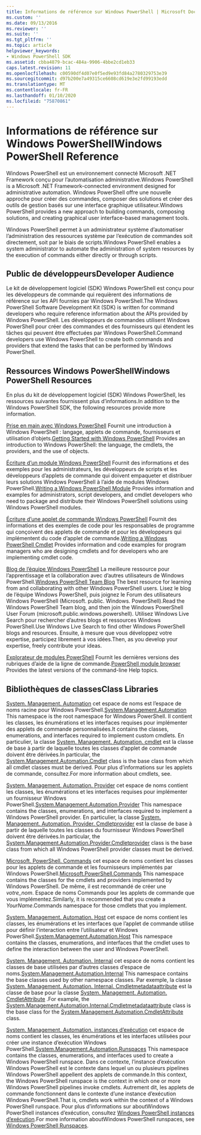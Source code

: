 ```yaml
---
title: Informations de référence sur Windows PowerShell | Microsoft Docs
ms.custom: ''
ms.date: 09/13/2016
ms.reviewer: ''
ms.suite: ''
ms.tgt_pltfrm: ''
ms.topic: article
helpviewer_keywords:
- Windows PowerShell SDK
ms.assetid: cbba4879-bcac-484a-9906-4bbe2cd1eb33
caps.latest.revision: 11
ms.openlocfilehash: c00590df4d07e0f5ed9e93fd84a2780329753e39
ms.sourcegitcommit: d97b200e7a49315ce6608cd619e3e2fd99193edd
ms.translationtype: MT
ms.contentlocale: fr-FR
ms.lasthandoff: 01/10/2020
ms.locfileid: "75870861"
---
```

# <a name="windows-powershell-reference"></a><span data-ttu-id="a724f-102">Informations de référence sur Windows PowerShell</span><span class="sxs-lookup"><span data-stu-id="a724f-102">Windows PowerShell Reference</span></span>

<span data-ttu-id="a724f-103">Windows PowerShell est un environnement connecté Microsoft .NET Framework conçu pour l’automatisation administrative.</span><span class="sxs-lookup"><span data-stu-id="a724f-103">Windows PowerShell is a Microsoft .NET Framework-connected environment designed for administrative automation.</span></span> <span data-ttu-id="a724f-104">Windows PowerShell offre une nouvelle approche pour créer des commandes, composer des solutions et créer des outils de gestion basés sur une interface graphique utilisateur.</span><span class="sxs-lookup"><span data-stu-id="a724f-104">Windows PowerShell provides a new approach to building commands, composing solutions, and creating graphical user interface-based management tools.</span></span>

<span data-ttu-id="a724f-105">Windows PowerShell permet à un administrateur système d’automatiser l’administration des ressources système par l’exécution de commandes soit directement, soit par le biais de scripts.</span><span class="sxs-lookup"><span data-stu-id="a724f-105">Windows PowerShell enables a system administrator to automate the administration of system resources by the execution of commands either directly or through scripts.</span></span>

## <a name="developer-audience"></a><span data-ttu-id="a724f-106">Public de développeurs</span><span class="sxs-lookup"><span data-stu-id="a724f-106">Developer Audience</span></span>

<span data-ttu-id="a724f-107">Le kit de développement logiciel (SDK) Windows PowerShell est conçu pour les développeurs de commande qui requièrent des informations de référence sur les API fournies par Windows PowerShell.</span><span class="sxs-lookup"><span data-stu-id="a724f-107">The Windows PowerShell Software Development Kit (SDK) is written for command developers who require reference information about the APIs provided by Windows PowerShell.</span></span> <span data-ttu-id="a724f-108">Les développeurs de commandes utilisent Windows PowerShell pour créer des commandes et des fournisseurs qui étendent les tâches qui peuvent être effectuées par Windows PowerShell.</span><span class="sxs-lookup"><span data-stu-id="a724f-108">Command developers use Windows PowerShell to create both commands and providers that extend the tasks that can be performed by Windows PowerShell.</span></span>

## <a name="windows-powershell-resources"></a><span data-ttu-id="a724f-109">Ressources Windows PowerShell</span><span class="sxs-lookup"><span data-stu-id="a724f-109">Windows PowerShell Resources</span></span>

<span data-ttu-id="a724f-110">En plus du kit de développement logiciel (SDK) Windows PowerShell, les ressources suivantes fournissent plus d’informations.</span><span class="sxs-lookup"><span data-stu-id="a724f-110">In addition to the Windows PowerShell SDK, the following resources provide more information.</span></span>

<span data-ttu-id="a724f-111">[Prise en main avec Windows PowerShell](/powershell/scripting/getting-started/getting-started-with-windows-powershell) Fournit une introduction à Windows PowerShell : langage, applets de commande, fournisseurs et utilisation d’objets.</span><span class="sxs-lookup"><span data-stu-id="a724f-111">[Getting Started with Windows PowerShell](/powershell/scripting/getting-started/getting-started-with-windows-powershell) Provides an introduction to Windows PowerShell: the language, the cmdlets, the providers, and the use of objects.</span></span>

<span data-ttu-id="a724f-112">[Écriture d’un module Windows PowerShell](./module/writing-a-windows-powershell-module.md) Fournit des informations et des exemples pour les administrateurs, les développeurs de scripts et les développeurs d’applets de commande qui doivent empaqueter et distribuer leurs solutions Windows PowerShell à l’aide de modules Windows PowerShell.</span><span class="sxs-lookup"><span data-stu-id="a724f-112">[Writing a Windows PowerShell Module](./module/writing-a-windows-powershell-module.md) Provides information and examples for administrators, script developers, and cmdlet developers who need to package and distribute their Windows PowerShell solutions using Windows PowerShell modules.</span></span>

<span data-ttu-id="a724f-113">[Écriture d’une applet de commande Windows PowerShell](./cmdlet/writing-a-windows-powershell-cmdlet.md) Fournit des informations et des exemples de code pour les responsables de programme qui conçoivent des applets de commande et pour les développeurs qui implémentent du code d’applet de commande.</span><span class="sxs-lookup"><span data-stu-id="a724f-113">[Writing a Windows PowerShell Cmdlet](./cmdlet/writing-a-windows-powershell-cmdlet.md) Provides information and code examples for program managers who are designing cmdlets and for developers who are implementing cmdlet code.</span></span>

<span data-ttu-id="a724f-114">[Blog de l’équipe Windows PowerShell](https://blogs.msdn.microsoft.com/PowerShell/) La meilleure ressource pour l’apprentissage et la collaboration avec d’autres utilisateurs de Windows PowerShell.</span><span class="sxs-lookup"><span data-stu-id="a724f-114">[Windows PowerShell Team Blog](https://blogs.msdn.microsoft.com/PowerShell/) The best resource for learning from and collaborating with other Windows PowerShell users.</span></span> <span data-ttu-id="a724f-115">Lisez le blog de l’équipe Windows PowerShell, puis joignez le Forum des utilisateurs Windows PowerShell (Microsoft. public. Windows. PowerShell).</span><span class="sxs-lookup"><span data-stu-id="a724f-115">Read the Windows PowerShell Team blog, and then join the Windows PowerShell User Forum (microsoft.public.windows.powershell).</span></span>
<span data-ttu-id="a724f-116">Utilisez Windows Live Search pour rechercher d’autres blogs et ressources Windows PowerShell.</span><span class="sxs-lookup"><span data-stu-id="a724f-116">Use Windows Live Search to find other Windows PowerShell blogs and resources.</span></span> <span data-ttu-id="a724f-117">Ensuite, à mesure que vous développez votre expertise, participez librement à vos idées.</span><span class="sxs-lookup"><span data-stu-id="a724f-117">Then, as you develop your expertise, freely contribute your ideas.</span></span>

<span data-ttu-id="a724f-118">[Explorateur de modules PowerShell](/powershell/module/) Fournit les dernières versions des rubriques d’aide de la ligne de commande.</span><span class="sxs-lookup"><span data-stu-id="a724f-118">[PowerShell module browser](/powershell/module/) Provides the latest versions of the command-line Help topics.</span></span>

## <a name="class-libraries"></a><span data-ttu-id="a724f-119">Bibliothèques de classes</span><span class="sxs-lookup"><span data-stu-id="a724f-119">Class Libraries</span></span>

<span data-ttu-id="a724f-120">[System. Management. Automation](/dotnet/api/System.Management.Automation) cet espace de noms est l’espace de noms racine pour Windows PowerShell.</span><span class="sxs-lookup"><span data-stu-id="a724f-120">[System.Management.Automation](/dotnet/api/System.Management.Automation) This namespace is the root namespace for Windows PowerShell.</span></span> <span data-ttu-id="a724f-121">Il contient les classes, les énumérations et les interfaces requises pour implémenter des applets de commande personnalisées.</span><span class="sxs-lookup"><span data-stu-id="a724f-121">It contains the classes, enumerations, and interfaces required to implement custom cmdlets.</span></span> <span data-ttu-id="a724f-122">En particulier, la classe [System. Management. Automation. cmdlet](/dotnet/api/System.Management.Automation.Cmdlet) est la classe de base à partir de laquelle toutes les classes d’applet de commande doivent être dérivées.</span><span class="sxs-lookup"><span data-stu-id="a724f-122">In particular, the [System.Management.Automation.Cmdlet](/dotnet/api/System.Management.Automation.Cmdlet) class is the base class from which all cmdlet classes must be derived.</span></span> <span data-ttu-id="a724f-123">Pour plus d’informations sur les applets de commande, consultez.</span><span class="sxs-lookup"><span data-stu-id="a724f-123">For more information about cmdlets, see.</span></span>

<span data-ttu-id="a724f-124">[System. Management. Automation. Provider](/dotnet/api/System.Management.Automation.Provider) cet espace de noms contient les classes, les énumérations et les interfaces requises pour implémenter un fournisseur Windows PowerShell.</span><span class="sxs-lookup"><span data-stu-id="a724f-124">[System.Management.Automation.Provider](/dotnet/api/System.Management.Automation.Provider) This namespace contains the classes, enumerations, and interfaces required to implement a Windows PowerShell provider.</span></span> <span data-ttu-id="a724f-125">En particulier, la classe [System. Management. Automation. Provider. Cmdletprovider](/dotnet/api/System.Management.Automation.Provider.CmdletProvider) est la classe de base à partir de laquelle toutes les classes du fournisseur Windows PowerShell doivent être dérivées.</span><span class="sxs-lookup"><span data-stu-id="a724f-125">In particular, the [System.Management.Automation.Provider.Cmdletprovider](/dotnet/api/System.Management.Automation.Provider.CmdletProvider) class is the base class from which all Windows PowerShell provider classes must be derived.</span></span>

<span data-ttu-id="a724f-126">[Microsoft. PowerShell. Commands](/dotnet/api/Microsoft.PowerShell.Commands) cet espace de noms contient les classes pour les applets de commande et les fournisseurs implémentés par Windows PowerShell.</span><span class="sxs-lookup"><span data-stu-id="a724f-126">[Microsoft.PowerShell.Commands](/dotnet/api/Microsoft.PowerShell.Commands) This namespace contains the classes for the cmdlets and providers implemented by Windows PowerShell.</span></span> <span data-ttu-id="a724f-127">De même, il est recommandé de créer une *votre_nom*. Espace de noms Commands pour les applets de commande que vous implémentez.</span><span class="sxs-lookup"><span data-stu-id="a724f-127">Similarly, it is recommended that you create a *YourName*.Commands namespace for those cmdlets that you implement.</span></span>

<span data-ttu-id="a724f-128">[System. Management. Automation. Host](/dotnet/api/System.Management.Automation.Host) cet espace de noms contient les classes, les énumérations et les interfaces que l’applet de commande utilise pour définir l’interaction entre l’utilisateur et Windows PowerShell.</span><span class="sxs-lookup"><span data-stu-id="a724f-128">[System.Management.Automation.Host](/dotnet/api/System.Management.Automation.Host) This namespace contains the classes, enumerations, and interfaces that the cmdlet uses to define the interaction between the user and Windows PowerShell.</span></span>

<span data-ttu-id="a724f-129">[System. Management. Automation. Internal](/dotnet/api/System.Management.Automation.Internal) cet espace de noms contient les classes de base utilisées par d’autres classes d’espace de noms.</span><span class="sxs-lookup"><span data-stu-id="a724f-129">[System.Management.Automation.Internal](/dotnet/api/System.Management.Automation.Internal) This namespace contains the base classes used by other namespace classes.</span></span> <span data-ttu-id="a724f-130">Par exemple, la classe [System. Management. Automation. Internal. Cmdletmetadataattribute](/dotnet/api/System.Management.Automation.Internal.CmdletMetadataAttribute) est la classe de base pour la classe [System. Management. Automation. CmdletAttribute](/dotnet/api/System.Management.Automation.CmdletAttribute) .</span><span class="sxs-lookup"><span data-stu-id="a724f-130">For example, the [System.Management.Automation.Internal.Cmdletmetadataattribute](/dotnet/api/System.Management.Automation.Internal.CmdletMetadataAttribute) class is the base class for the [System.Management.Automation.CmdletAttribute](/dotnet/api/System.Management.Automation.CmdletAttribute) class.</span></span>

<span data-ttu-id="a724f-131">[System. Management. Automation. instances d’exécution](/dotnet/api/System.Management.Automation.Runspaces) cet espace de noms contient les classes, les énumérations et les interfaces utilisées pour créer une instance d’exécution Windows PowerShell.</span><span class="sxs-lookup"><span data-stu-id="a724f-131">[System.Management.Automation.Runspaces](/dotnet/api/System.Management.Automation.Runspaces) This namespace contains the classes, enumerations, and interfaces used to create a Windows PowerShell runspace.</span></span> <span data-ttu-id="a724f-132">Dans ce contexte, l’instance d’exécution Windows PowerShell est le contexte dans lequel un ou plusieurs pipelines Windows PowerShell appellent des applets de commande.</span><span class="sxs-lookup"><span data-stu-id="a724f-132">In this context, the Windows PowerShell runspace is the context in which one or more Windows PowerShell pipelines invoke cmdlets.</span></span> <span data-ttu-id="a724f-133">Autrement dit, les applets de commande fonctionnent dans le contexte d’une instance d’exécution Windows PowerShell.</span><span class="sxs-lookup"><span data-stu-id="a724f-133">That is, cmdlets work within the context of a Windows PowerShell runspace.</span></span> <span data-ttu-id="a724f-134">Pour plus d’informations sur aboutWindows PowerShell instances d’exécution, consultez [Windows PowerShell instances d’exécution](hosting/creating-runspaces.md).</span><span class="sxs-lookup"><span data-stu-id="a724f-134">For more information aboutWindows PowerShell runspaces, see [Windows PowerShell Runspaces](hosting/creating-runspaces.md).</span></span>
